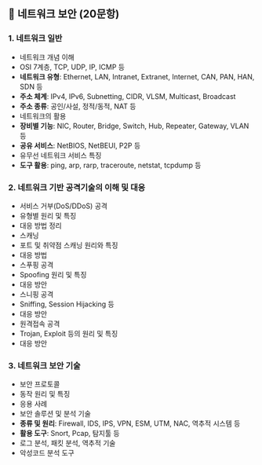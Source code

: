 ## 📂 네트워크 보안 (20문항)


### 1. 네트워크 일반
- 네트워크 개념 이해
- OSI 7계층, TCP, UDP, IP, ICMP 등
- **네트워크 유형**: Ethernet, LAN, Intranet, Extranet, Internet, CAN, PAN, HAN, SDN 등
- **주소 체계**: IPv4, IPv6, Subnetting, CIDR, VLSM, Multicast, Broadcast
- **주소 종류**: 공인/사설, 정적/동적, NAT 등
- 네트워크의 활용
- **장비별 기능**: NIC, Router, Bridge, Switch, Hub, Repeater, Gateway, VLAN 등
- **공유 서비스**: NetBIOS, NetBEUI, P2P 등
- 유무선 네트워크 서비스 특징
- **도구 활용**: ping, arp, rarp, traceroute, netstat, tcpdump 등

### 2. 네트워크 기반 공격기술의 이해 및 대응
- 서비스 거부(DoS/DDoS) 공격
- 유형별 원리 및 특징
- 대응 방법 정리
- 스캐닝
- 포트 및 취약점 스캐닝 원리와 특징
- 대응 방법
- 스푸핑 공격
- Spoofing 원리 및 특징
- 대응 방안
- 스니핑 공격
- Sniffing, Session Hijacking 등
- 대응 방안
- 원격접속 공격
- Trojan, Exploit 등의 원리 및 특징
- 대응 방안

### 3. 네트워크 보안 기술
- 보안 프로토콜
- 동작 원리 및 특징
- 응용 사례
- 보안 솔루션 및 분석 기술
- **종류 및 원리**: Firewall, IDS, IPS, VPN, ESM, UTM, NAC, 역추적 시스템 등
- **활용 도구**: Snort, Pcap, 탐지툴 등
- 로그 분석, 패킷 분석, 역추적 기술
- 악성코드 분석 도구